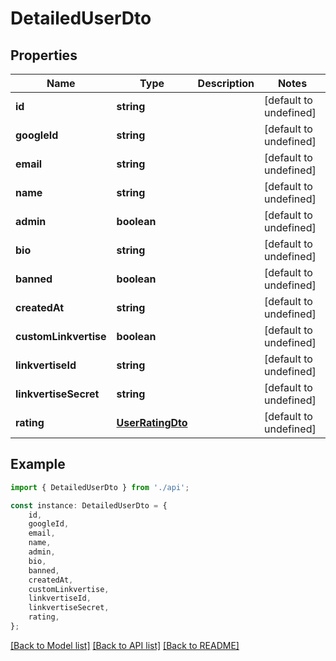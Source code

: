 # DetailedUserDto


## Properties

Name | Type | Description | Notes
------------ | ------------- | ------------- | -------------
**id** | **string** |  | [default to undefined]
**googleId** | **string** |  | [default to undefined]
**email** | **string** |  | [default to undefined]
**name** | **string** |  | [default to undefined]
**admin** | **boolean** |  | [default to undefined]
**bio** | **string** |  | [default to undefined]
**banned** | **boolean** |  | [default to undefined]
**createdAt** | **string** |  | [default to undefined]
**customLinkvertise** | **boolean** |  | [default to undefined]
**linkvertiseId** | **string** |  | [default to undefined]
**linkvertiseSecret** | **string** |  | [default to undefined]
**rating** | [**UserRatingDto**](UserRatingDto.md) |  | [default to undefined]

## Example

```typescript
import { DetailedUserDto } from './api';

const instance: DetailedUserDto = {
    id,
    googleId,
    email,
    name,
    admin,
    bio,
    banned,
    createdAt,
    customLinkvertise,
    linkvertiseId,
    linkvertiseSecret,
    rating,
};
```

[[Back to Model list]](../README.md#documentation-for-models) [[Back to API list]](../README.md#documentation-for-api-endpoints) [[Back to README]](../README.md)
